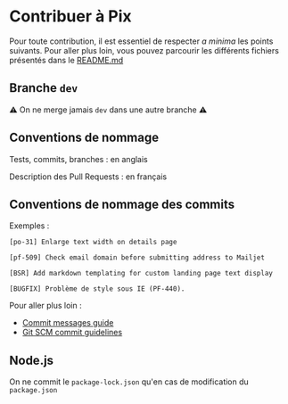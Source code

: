 # Contribuer à Pix

Pour toute contribution, il est essentiel de respecter *a minima* les points suivants. Pour aller plus loin, vous pouvez parcourir les différents fichiers présentés dans le [README.md](./README.md)

## Branche `dev`

⚠️ On ne merge jamais `dev` dans une autre branche ⚠️

## Conventions de nommage

Tests, commits, branches : en anglais

Description des Pull Requests : en français

## Conventions de nommage des commits

Exemples :

```
[po-31] Enlarge text width on details page

[pf-509] Check email domain before submitting address to Mailjet

[BSR] Add markdown templating for custom landing page text display

[BUGFIX] Problème de style sous IE (PF-440).
```

Pour aller plus loin : 
- [Commit messages guide](https://github.com/RomuloOliveira/commit-messages-guide/blob/master/README.md)
- [Git SCM commit guidelines](https://git-scm.com/book/en/v2/Distributed-Git-Contributing-to-a-Project#_commit_guidelines)

## Node.js

On ne commit le `package-lock.json` qu'en cas de modification du `package.json`
